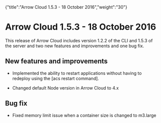 {"title":"Arrow Cloud 1.5.3 - 18 October 2016","weight":"30"} 

# Arrow Cloud 1.5.3 - 18 October 2016

This release of Arrow Cloud includes version 1.2.2 of the CLI and 1.5.3 of the server and two new features and improvements and one bug fix.

## New features and improvements

*   Implemented the ability to restart applications without having to redeploy using the \[acs restart command\].
    
*   Changed default Node version in Arrow Cloud to 4.x
    

## Bug fix

*   Fixed memory limit issue when a container size is changed to m3.large